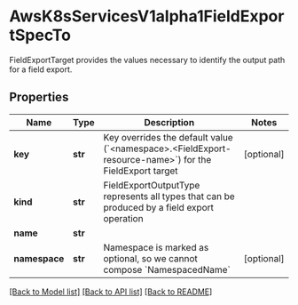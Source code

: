 # AwsK8sServicesV1alpha1FieldExportSpecTo

FieldExportTarget provides the values necessary to identify the output path for a field export.
## Properties
Name | Type | Description | Notes
------------ | ------------- | ------------- | -------------
**key** | **str** | Key overrides the default value (&#x60;&lt;namespace&gt;.&lt;FieldExport-resource-name&gt;&#x60;) for the FieldExport target | [optional] 
**kind** | **str** | FieldExportOutputType represents all types that can be produced by a field export operation | 
**name** | **str** |  | 
**namespace** | **str** | Namespace is marked as optional, so we cannot compose &#x60;NamespacedName&#x60; | [optional] 

[[Back to Model list]](../README.md#documentation-for-models) [[Back to API list]](../README.md#documentation-for-api-endpoints) [[Back to README]](../README.md)


